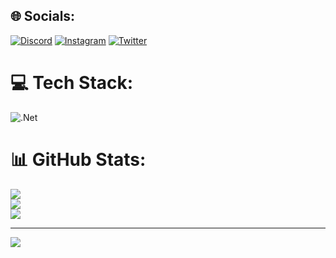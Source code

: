 
## 🌐 Socials:
[![Discord](https://img.shields.io/badge/Discord-%237289DA.svg?logo=discord&logoColor=white)](https://discord.gg/Rajesh#7267) [![Instagram](https://img.shields.io/badge/Instagram-%23E4405F.svg?logo=Instagram&logoColor=white)](https://instagram.com/rajeshca911) [![Twitter](https://img.shields.io/badge/Twitter-%231DA1F2.svg?logo=Twitter&logoColor=white)](https://twitter.com/rajeshca911) 

# 💻 Tech Stack:
![.Net](https://img.shields.io/badge/.NET-5C2D91?style=for-the-badge&logo=.net&logoColor=white)
# 📊 GitHub Stats:
![](https://github-readme-stats.vercel.app/api?username=rajeshca911&theme=flag-india&hide_border=false&include_all_commits=false&count_private=false)<br/>
![](https://github-readme-streak-stats.herokuapp.com/?user=rajeshca911&theme=flag-india&hide_border=false)<br/>
![](https://github-readme-stats.vercel.app/api/top-langs/?username=rajeshca911&theme=flag-india&hide_border=false&include_all_commits=false&count_private=false&layout=compact)

---
[![](https://visitcount.itsvg.in/api?id=rajeshca911&icon=0&color=0)](https://visitcount.itsvg.in)

<!-- Proudly created with GPRM ( https://gprm.itsvg.in ) -->
